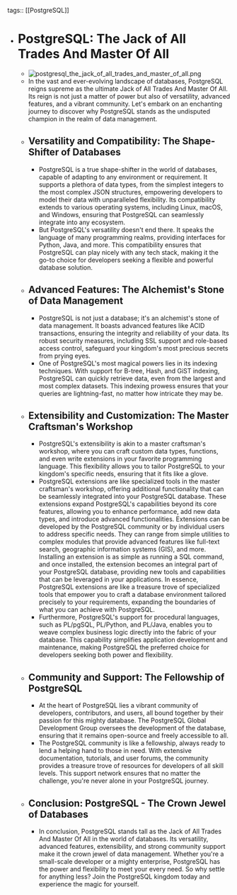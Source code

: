 tags:: [[PostgreSQL]]

- # PostgreSQL: The Jack of All Trades And Master Of All
	- ![postgresql_the_jack_of_all_trades_and_master_of_all.png](../assets/postgresql_the_jack_of_all_trades_and_master_of_all_1710522922148_0.png)
	- In the vast and ever-evolving landscape of databases, PostgreSQL reigns supreme as the ultimate Jack of All Trades And Master Of All. Its reign is not just a matter of power but also of versatility, advanced features, and a vibrant community. Let's embark on an enchanting journey to discover why PostgreSQL stands as the undisputed champion in the realm of data management.
	- ## Versatility and Compatibility: The Shape-Shifter of Databases
		- PostgreSQL is a true shape-shifter in the world of databases, capable of adapting to any environment or requirement. It supports a plethora of data types, from the simplest integers to the most complex JSON structures, empowering developers to model their data with unparalleled flexibility. Its compatibility extends to various operating systems, including Linux, macOS, and Windows, ensuring that PostgreSQL can seamlessly integrate into any ecosystem.
		- But PostgreSQL's versatility doesn't end there. It speaks the language of many programming realms, providing interfaces for Python, Java, and more. This compatibility ensures that PostgreSQL can play nicely with any tech stack, making it the go-to choice for developers seeking a flexible and powerful database solution.
	- ## Advanced Features: The Alchemist's Stone of Data Management
		- PostgreSQL is not just a database; it's an alchemist's stone of data management. It boasts advanced features like ACID transactions, ensuring the integrity and reliability of your data. Its robust security measures, including SSL support and role-based access control, safeguard your kingdom's most precious secrets from prying eyes.
		- One of PostgreSQL's most magical powers lies in its indexing techniques. With support for B-tree, Hash, and GiST indexing, PostgreSQL can quickly retrieve data, even from the largest and most complex datasets. This indexing prowess ensures that your queries are lightning-fast, no matter how intricate they may be.
	- ## Extensibility and Customization: The Master Craftsman's Workshop
		- PostgreSQL's extensibility is akin to a master craftsman's workshop, where you can craft custom data types, functions, and even write extensions in your favorite programming language. This flexibility allows you to tailor PostgreSQL to your kingdom's specific needs, ensuring that it fits like a glove.
		- PostgreSQL extensions are like specialized tools in the master craftsman's workshop, offering additional functionality that can be seamlessly integrated into your PostgreSQL database. These extensions expand PostgreSQL's capabilities beyond its core features, allowing you to enhance performance, add new data types, and introduce advanced functionalities. Extensions can be developed by the PostgreSQL community or by individual users to address specific needs. They can range from simple utilities to complex modules that provide advanced features like full-text search, geographic information systems (GIS), and more. Installing an extension is as simple as running a SQL command, and once installed, the extension becomes an integral part of your PostgreSQL database, providing new tools and capabilities that can be leveraged in your applications. In essence, PostgreSQL extensions are like a treasure trove of specialized tools that empower you to craft a database environment tailored precisely to your requirements, expanding the boundaries of what you can achieve with PostgreSQL.
		- Furthermore, PostgreSQL's support for procedural languages, such as PL/pgSQL, PL/Python, and PL/Java, enables you to weave complex business logic directly into the fabric of your database. This capability simplifies application development and maintenance, making PostgreSQL the preferred choice for developers seeking both power and flexibility.
	- ## Community and Support: The Fellowship of PostgreSQL
		- At the heart of PostgreSQL lies a vibrant community of developers, contributors, and users, all bound together by their passion for this mighty database. The PostgreSQL Global Development Group oversees the development of the database, ensuring that it remains open-source and freely accessible to all.
		- The PostgreSQL community is like a fellowship, always ready to lend a helping hand to those in need. With extensive documentation, tutorials, and user forums, the community provides a treasure trove of resources for developers of all skill levels. This support network ensures that no matter the challenge, you're never alone in your PostgreSQL journey.
	- ## Conclusion: PostgreSQL - The Crown Jewel of Databases
		- In conclusion, PostgreSQL stands tall as the Jack of All Trades And Master Of All in the world of databases. Its versatility, advanced features, extensibility, and strong community support make it the crown jewel of data management. Whether you're a small-scale developer or a mighty enterprise, PostgreSQL has the power and flexibility to meet your every need. So why settle for anything less? Join the PostgreSQL kingdom today and experience the magic for yourself.